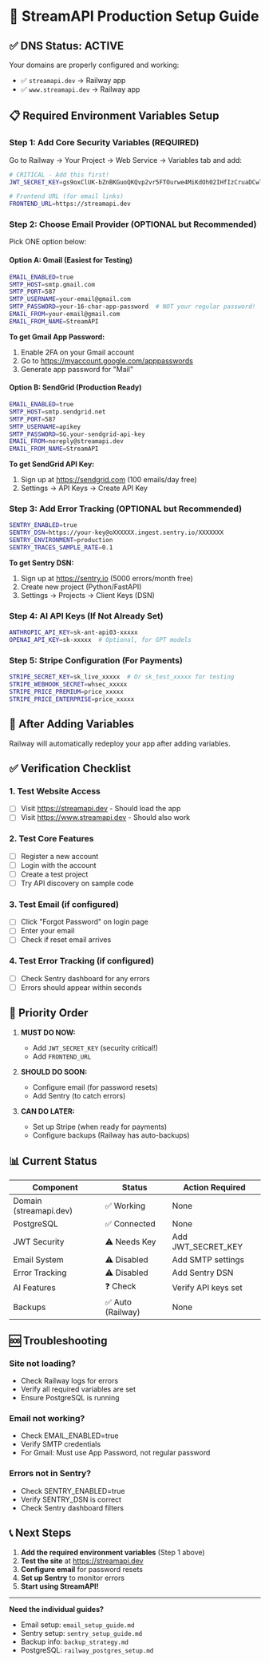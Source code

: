 # 🚀 StreamAPI Production Setup Guide

## ✅ DNS Status: ACTIVE
Your domains are properly configured and working:
- ✅ `streamapi.dev` → Railway app
- ✅ `www.streamapi.dev` → Railway app

## 📋 Required Environment Variables Setup

### Step 1: Add Core Security Variables (REQUIRED)

Go to Railway → Your Project → Web Service → Variables tab and add:

```bash
# CRITICAL - Add this first!
JWT_SECRET_KEY=gs9oxClUK-bZnBKGuoQKQvp2vr5FTOurwe4MiKdOh02IHfIzCruaDCwlfDSmGhM5RD8OUqYbsbKqbBcq9ZaRKQ

# Frontend URL (for email links)
FRONTEND_URL=https://streamapi.dev
```

### Step 2: Choose Email Provider (OPTIONAL but Recommended)

Pick ONE option below:

#### Option A: Gmail (Easiest for Testing)
```bash
EMAIL_ENABLED=true
SMTP_HOST=smtp.gmail.com
SMTP_PORT=587
SMTP_USERNAME=your-email@gmail.com
SMTP_PASSWORD=your-16-char-app-password  # NOT your regular password!
EMAIL_FROM=your-email@gmail.com
EMAIL_FROM_NAME=StreamAPI
```

**To get Gmail App Password:**
1. Enable 2FA on your Gmail account
2. Go to https://myaccount.google.com/apppasswords
3. Generate app password for "Mail"

#### Option B: SendGrid (Production Ready)
```bash
EMAIL_ENABLED=true
SMTP_HOST=smtp.sendgrid.net
SMTP_PORT=587
SMTP_USERNAME=apikey
SMTP_PASSWORD=SG.your-sendgrid-api-key
EMAIL_FROM=noreply@streamapi.dev
EMAIL_FROM_NAME=StreamAPI
```

**To get SendGrid API Key:**
1. Sign up at https://sendgrid.com (100 emails/day free)
2. Settings → API Keys → Create API Key

### Step 3: Add Error Tracking (OPTIONAL but Recommended)

```bash
SENTRY_ENABLED=true
SENTRY_DSN=https://your-key@oXXXXXX.ingest.sentry.io/XXXXXXX
SENTRY_ENVIRONMENT=production
SENTRY_TRACES_SAMPLE_RATE=0.1
```

**To get Sentry DSN:**
1. Sign up at https://sentry.io (5000 errors/month free)
2. Create new project (Python/FastAPI)
3. Settings → Projects → Client Keys (DSN)

### Step 4: AI API Keys (If Not Already Set)

```bash
ANTHROPIC_API_KEY=sk-ant-api03-xxxxx
OPENAI_API_KEY=sk-xxxxx  # Optional, for GPT models
```

### Step 5: Stripe Configuration (For Payments)

```bash
STRIPE_SECRET_KEY=sk_live_xxxxx  # Or sk_test_xxxxx for testing
STRIPE_WEBHOOK_SECRET=whsec_xxxxx
STRIPE_PRICE_PREMIUM=price_xxxxx
STRIPE_PRICE_ENTERPRISE=price_xxxxx
```

## 🔄 After Adding Variables

Railway will automatically redeploy your app after adding variables.

## ✅ Verification Checklist

### 1. Test Website Access
- [ ] Visit https://streamapi.dev - Should load the app
- [ ] Visit https://www.streamapi.dev - Should also work

### 2. Test Core Features
- [ ] Register a new account
- [ ] Login with the account
- [ ] Create a test project
- [ ] Try API discovery on sample code

### 3. Test Email (if configured)
- [ ] Click "Forgot Password" on login page
- [ ] Enter your email
- [ ] Check if reset email arrives

### 4. Test Error Tracking (if configured)
- [ ] Check Sentry dashboard for any errors
- [ ] Errors should appear within seconds

## 🎯 Priority Order

1. **MUST DO NOW:**
   - Add `JWT_SECRET_KEY` (security critical!)
   - Add `FRONTEND_URL`

2. **SHOULD DO SOON:**
   - Configure email (for password resets)
   - Add Sentry (to catch errors)

3. **CAN DO LATER:**
   - Set up Stripe (when ready for payments)
   - Configure backups (Railway has auto-backups)

## 📊 Current Status

| Component | Status | Action Required |
|-----------|--------|-----------------|
| Domain (streamapi.dev) | ✅ Working | None |
| PostgreSQL | ✅ Connected | None |
| JWT Security | ⚠️ Needs Key | Add JWT_SECRET_KEY |
| Email System | ⚠️ Disabled | Add SMTP settings |
| Error Tracking | ⚠️ Disabled | Add Sentry DSN |
| AI Features | ❓ Check | Verify API keys set |
| Backups | ✅ Auto (Railway) | None |

## 🆘 Troubleshooting

### Site not loading?
- Check Railway logs for errors
- Verify all required variables are set
- Ensure PostgreSQL is running

### Email not working?
- Check EMAIL_ENABLED=true
- Verify SMTP credentials
- For Gmail: Must use App Password, not regular password

### Errors not in Sentry?
- Check SENTRY_ENABLED=true
- Verify SENTRY_DSN is correct
- Check Sentry dashboard filters

## 📞 Next Steps

1. **Add the required environment variables** (Step 1 above)
2. **Test the site** at https://streamapi.dev
3. **Configure email** for password resets
4. **Set up Sentry** to monitor errors
5. **Start using StreamAPI!**

---

**Need the individual guides?**
- Email setup: `email_setup_guide.md`
- Sentry setup: `sentry_setup_guide.md`
- Backup info: `backup_strategy.md`
- PostgreSQL: `railway_postgres_setup.md`